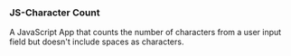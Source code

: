### JS-Character Count
A JavaScript App that counts the number of characters from a user input field but doesn't include spaces as characters. 
